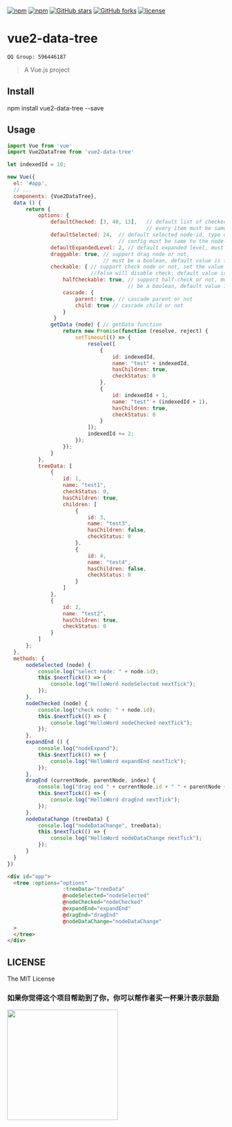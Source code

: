 [![npm](https://img.shields.io/npm/v/vue2-data-tree.svg )](https://www.npmjs.com/package/vue2-data-tree)
[![npm](https://img.shields.io/npm/dm/vue2-data-tree.svg)](https://www.npmjs.com/package/vue2-data-tree)
[![GitHub stars](https://img.shields.io/github/stars/tinwan/vue2-data-tree.svg?style=social&label=Stars&style=for-the-badge)](https://github.com/tinwan/vue2-data-tree/stargazers)
[![GitHub forks](https://img.shields.io/github/forks/tinwan/vue2-data-tree.svg?style=social&label=Fork&style=for-the-badge)](https://github.com/tinwan/vue2-data-tree/network)
[![license](https://img.shields.io/github/license/mashape/apistatus.svg)]()

# vue2-data-tree

```QQ Group: 596446187``` <br/>

> A Vue.js project

## Install
npm install vue2-data-tree --save

## Usage

```js
import Vue from 'vue'
import Vue2DataTree from 'vue2-data-tree'

let indexedId = 10;

new Vue({
  el: '#app',
  // ...
  components: {Vue2DataTree},
  data () {
      return {
          options: {
              defaultChecked: [3, 40, 13],   // default list of checked node-id, type of
                                             // every item must be same to the node-id's type
              defaultSelected: 24,  // default selected node-id, type of this
                                    // config must be same to the node-id's type
              defaultExpandedLevel: 2, // default expanded level, must be a number
              draggable: true, // support drag node or not,
                               // must be a boolean, default value is false
              checkable: { // support check node or not, set the value to
                           //false will disable check; default value is like this
                  halfCheckable: true, // support half-check or not, must
                                       // be a boolean, default value is false
                  cascade: {
                      parent: true, // cascade parent or not
                      child: true // cascade child or not
                  }
               }
              getData (node) { // getData function
                  return new Promise(function (resolve, reject) {
                      setTimeout(() => {
                          resolve([
                              {
                                  id: indexedId,
                                  name: "test" + indexedId,
                                  hasChildren: true,
                                  checkStatus: 0
                              },
                              {
                                  id: indexedId + 1,
                                  name: "test" + (indexedId + 1),
                                  hasChildren: true,
                                  checkStatus: 0
                              }
                          ]);
                          indexedId += 2;
                      });
                  });
              }
          },
          treeData: [
              {
                  id: 1,
                  name: "test1",
                  checkStatus: 0,
                  hasChildren: true,
                  children: [
                      {
                          id: 3,
                          name: "test3",
                          hasChildren: false,
                          checkStatus: 0
                      },
                      {
                          id: 4,
                          name: "test4",
                          hasChildren: false,
                          checkStatus: 0
                      }
                  ]
              },
              {
                  id: 2,
                  name: "test2",
                  hasChildren: true,
                  checkStatus: 0
              }
          ]
      };
  },
  methods: {
      nodeSelected (node) {
          console.log("select node: " + node.id);
          this.$nextTick(() => {
              console.log("HelloWord nodeSelected nextTick");
          });
      },
      nodeChecked (node) {
          console.log("check node: " + node.id);
          this.$nextTick(() => {
              console.log("HelloWord nodeChecked nextTick");
          });
      },
      expandEnd () {
          console.log("nodeExpand");
          this.$nextTick(() => {
              console.log("HelloWord expandEnd nextTick");
          });
      },
      dragEnd (currentNode, parentNode, index) {
          console.log("drag end " + currentNode.id + " " + parentNode + " " + index);
          this.$nextTick(() => {
              console.log("HelloWord dragEnd nextTick");
          });
      },
      nodeDataChange (treeData) {
          console.log("nodeDataChange", treeData);
          this.$nextTick(() => {
              console.log("HelloWord nodeDataChange nextTick");
          });
      }
  }
})
```

```html
<div id="app">
  <tree :options="options"
                  :treeData="treeData"
                  @nodeSelected="nodeSelected"
                  @nodeChecked="nodeChecked"
                  @expandEnd="expandEnd"
                  @dragEnd="dragEnd"
                  @nodeDataChange="nodeDataChange"
  >
  </tree>
</div>
```

## LICENSE

The MIT License

### 如果你觉得这个项目帮助到了你，你可以帮作者买一杯果汁表示鼓励
<img src="https://github.com/tinwan/vue2-data-tree/blob/master/src/assets/myWechat.png" width=256 height=256 />
